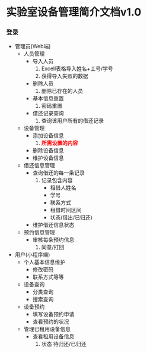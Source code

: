 # 实验室设备管理简介文档v1.0

### 登录
* 管理员(Web端)
  *  人员管理
     *  导入人员
        1. Excell表格导入姓名+工号/学号
        2. 获得导入失败的数据
     *  删除人员
        1. 删除已存在的人员
     *  基本信息重置
        1. 密码重置
     *  借还记录查询
        1. 查询该用户所有的借还记录
  *  设备管理
     *  添加设备信息
        1.  <strong style="color:red">所需设置的内容</strong>
     *  删除设备信息
     *  维护设备信息
  *  借还信息管理
     *  查询借还的每一条记录
        1. 记录包含内容
           * 租借人姓名
           *  学号 
           *  联系方式 
           *  租借时间区间
           *  状态(借出/已归还)
     *  维护借还信息状态    
  *  预约信息管理
     *  审核每条预约信息
        1.  同意/打回
* 用户(小程序端)
  * 个人基本信息维护
    * 修改密码
    * 联系方式等等
  * 设备查询
    * 分类查询
    * 搜索查询
  * 设备预约
    * 填写设备预约申请
    * 查看预约的状况
  * 管理已租用设备信息
    * 查看租用设备信息
      1. 状态 待归还/已归还